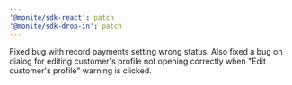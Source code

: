 ```yaml
---
'@monite/sdk-react': patch
'@monite/sdk-drop-in': patch
---
```


Fixed bug with record payments setting wrong status. Also fixed a bug on dialog for editing customer's profile not opening correctly when "Edit customer's profile" warning is clicked.
